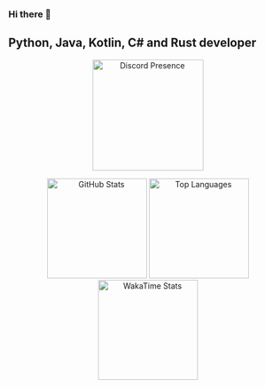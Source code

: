 ### Hi there 👋

## Python, Java, Kotlin, C# and Rust developer

<p align="center">
  <img alt="Discord Presence" src="https://lanyard.cnrad.dev/api/795651331721265153?idleMessage=Slacking&theme=dark&borderRadius=15px&hideBadges=true" height=200>
</p>
<p align="center">
  <img alt="GitHub Stats" src="https://github-stats.gacek.wtf/api?username=GacekKosmatek&show_icons=true&count_private=true&icon_color=2c70cc&text_color=999999&bg_color=1a1c1f" height=180>
  <img alt="Top Languages" src="https://github-stats.gacek.wtf/api/top-langs/?username=GacekKosmatek&langs_count=6&layout=compact&text_color=999999&bg_color=1a1c1f&hide=ShaderLab,HLSL,c%2B%2B,HTML" height=180>
  <img alt="WakaTime Stats" src="https://github-stats.gacek.wtf/api/wakatime?username=GacekKosmatek&layout=compact&text_color=999999&bg_color=1a1c1f&langs_count=6" height=180>
</p>
